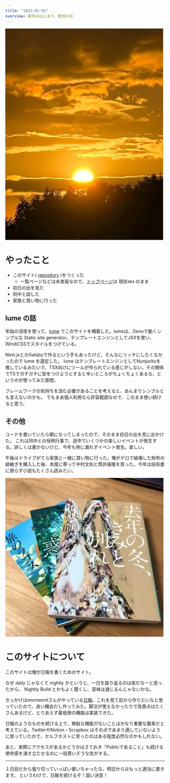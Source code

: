 ```yaml
---
title: "2023-01-01"
overview: 新年のはじまり、節目の日
---
```


![初日の出](sun.webp)

# やったこと

- このサイト( [repository](https://github.com/lemonadern/nightly) )をつくった
  - 一覧ページなどは未実装なので、[トップページ](https://lemonadern.github.io/nightly/)は
    現状`404` のまま
- 初日の出を見た
- 同中と話した
- 家族と買い物に行った

## lume の話

年始の深夜を使って、[lume](https://lume.land/)
でこのサイトを構築した。lumeは、Denoで動くシンプルな Static site
generator。テンプレートエンジンとしてJSXを使い、WindiCSSでスタイルをつけている。

Next.jsとかGatsbyで作るという手もあったけど、そんなにリッチにしたくなかったので
lume を選定した。 lume
はテンプレートエンジンとしてNunjucksを推しているみたいで、TSX向けにツールが作られている感じがしない。その関係でTSでガチガチに型をつけようとすると辛いところがちょくちょくあるな、というのが使ってみた感想。

フレームワークの気持ちを汲む必要があることを考えると、あんまりシンプルとも言えないのかも。
でもまあ個人利用なら許容範囲なので、このまま使い続けると思う。

## その他

コードを書いていたら朝になってしまったので、そのまま初日の出を見に出かけた。
これは同中との恒例行事で、途中でいくつかの楽しいイベントが発生する。詳しくは書かないけど、今年も例に漏れずイベント発生。楽しい。

午後はドライブがてら家族と一緒に買い物に行った。俺がゲロで破壊した財布の跡継ぎを購入した後、本屋に寄って中村文則と筒井康隆を買った。今年は技術書に限らず小説もたくさん読みたい。

![買った本](books.webp)

# このサイトについて

このサイトは俺が日報を書くためのサイト。

なぜ daily じゃなくて nightly
かというと、一日を振り返るのは夜だなーと思ったから。 Nightly Build
とかもよく聞くし、意味は通じるんじゃないかな。

きっかけはmomeemtさんがやっている[日報](https://blog.momee.mt/daily/index.html)。これを見て前から作りたいなと思っていたので、良い機会だし作ってみた。脚注が使えなかったりで改善点はたくさんあるけど、とりあえず最低限の機能は実装できた。

日報のようなものを続ける上で、無駄な機能がないことはかなり重要な要素だと考えている。TwitterやNotion・Scrapbox
はその点であまり適していないように思っていたので、セルフホストに至ったのはある程度必然なのかもしれない。

あと、実際にアクセスがあるかどうかはさておき「Publicであること」も続ける使命感を湧き立たせるのに一役買いそうな気がする。

---

１日目だから張り切っていっぱい書いちゃったな、明日からはもっと適当に書きます。
というわけで、日報を続けるぞ！固い決意！
